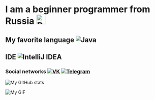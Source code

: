 # I am a beginner programmer from Russia <img src="https://upload.wikimedia.org/wikipedia/en/thumb/f/f3/Flag_of_Russia.svg/1200px-Flag_of_Russia.svg.png" alt="Russia" width="30" />
## My favorite language ![Java](https://img.shields.io/badge/java-%23ED8B00?style=for-the-badge&logo=java&logoColor=white)
## IDE ![IntelliJ IDEA](https://img.shields.io/badge/IntelliJ_IDEA-000000?style=for-the-badge&logo=intellijidea&logoColor=white)
### Social networks [![VK](https://img.shields.io/badge/-Vkontakte-090909?style=for-the-badge&logo=Vk&logoColor=4F7DB3)](https://vk.com/ivankolisenko) [![Telegram](https://img.shields.io/badge/Telegram-blue?style=for-the-badge&logo=telegram&logoColor=white)](https://t.me/Ivank0_l1senk0)

![My GitHub stats](https://github-readme-stats.vercel.app/api?username=IvanLisenko&show_icons=true&theme=midnight-purple)

![My GIF](https://user-images.githubusercontent.com/74038190/225813708-98b745f2-7d22-48cf-9150-083f1b00d6c9.gif)




